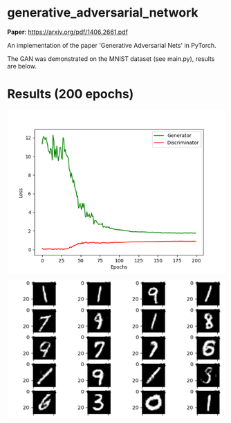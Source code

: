 # generative_adversarial_network
**Paper**: https://arxiv.org/pdf/1406.2661.pdf

An implementation of the paper 'Generative Adversarial Nets' in PyTorch.

The GAN was demonstrated on the MNIST dataset (see main.py), results are below.

# Results (200 epochs)
![image](/images/loss.png)

![image](/images/mnist.png)
